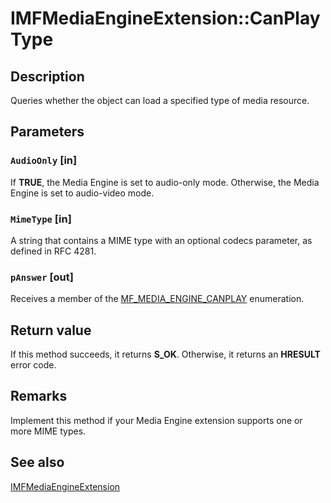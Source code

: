 # IMFMediaEngineExtension::CanPlayType

## Description

Queries whether the object can load a specified type of media resource.

## Parameters

### `AudioOnly` [in]

If **TRUE**, the Media Engine is set to audio-only mode. Otherwise, the Media Engine is set to audio-video mode.

### `MimeType` [in]

A string that contains a MIME type with an optional codecs parameter, as defined in RFC 4281.

### `pAnswer` [out]

Receives a member of the [MF_MEDIA_ENGINE_CANPLAY](https://learn.microsoft.com/windows/desktop/api/mfmediaengine/ne-mfmediaengine-mf_media_engine_canplay) enumeration.

## Return value

If this method succeeds, it returns **S_OK**. Otherwise, it returns an **HRESULT** error code.

## Remarks

Implement this method if your Media Engine extension supports one or more MIME types.

## See also

[IMFMediaEngineExtension](https://learn.microsoft.com/windows/desktop/api/mfmediaengine/nn-mfmediaengine-imfmediaengineextension)